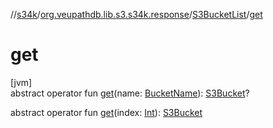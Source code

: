 //[s34k](../../../index.md)/[org.veupathdb.lib.s3.s34k.response](../index.md)/[S3BucketList](index.md)/[get](get.md)

# get

[jvm]\
abstract operator fun [get](get.md)(name: [BucketName](../../org.veupathdb.lib.s3.s34k.fields/-bucket-name/index.md)): [S3Bucket](../../org.veupathdb.lib.s3.s34k.response.bucket/-s3-bucket/index.md)?

abstract operator fun [get](get.md)(index: [Int](https://kotlinlang.org/api/latest/jvm/stdlib/kotlin/-int/index.html)): [S3Bucket](../../org.veupathdb.lib.s3.s34k.response.bucket/-s3-bucket/index.md)

